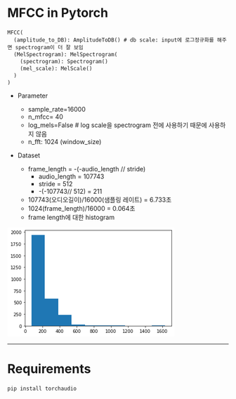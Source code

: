 # MFCC in Pytorch


```
MFCC(
  (amplitude_to_DB): AmplitudeToDB() # db scale: input에 로그정규화를 해주면 spectrogram이 더 잘 보임
  (MelSpectrogram): MelSpectrogram(
    (spectrogram): Spectrogram()
    (mel_scale): MelScale()
  )
)
```

- Parameter
  - sample_rate=16000
  - n_mfcc= 40
  - log_mels=False    # log scale을 spectrogram 전에 사용하기 때문에 사용하지 않음
  - n_fft: 1024 (window_size)

- Dataset
  - frame_length = -(-audio_length // stride)
    - audio_length = 107743
    - stride = 512
    - -(-107743// 512) = 211
  - 107743(오디오길이)/16000(샘플링 레이트) = 6.733초
  - 1024(frame_length)/16000 = 0.064초
  - frame length에 대한 histogram

![seq_hist](/figure/seq_hist.png)

---

# Requirements
```
pip install torchaudio
```
